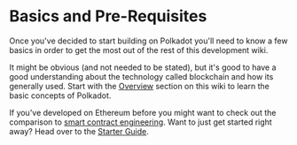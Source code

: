 # Basics and Pre-Requisites

Once you've decided to start building on Polkadot you'll need to know a few basics in order to get the most out of the rest of this development wiki.

It might be obvious (and not needed to be stated), but it's good to have a good understanding about the technology called blockchain and how its generally used. Start with the [Overview](../Information) section on this wiki to learn the basic concepts of Polkadot.

If you've developed on Ethereum before you might want to check out the comparison to [smart contract engineering](./smart_contracts.md). Want to just get started right away? Head over to the [Starter Guide](./starter.md).
